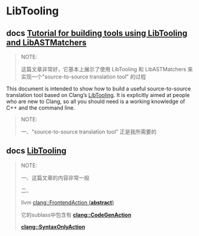 # LibTooling

## docs [Tutorial for building tools using LibTooling and LibASTMatchers](https://clang.llvm.org/docs/LibASTMatchersTutorial.html) 

> NOTE: 
>
> 这篇文章非常好，它基本上展示了使用 LibTooling 和 LibASTMatchers 来实现一个"source-to-source translation tool" 的过程

This document is intended to show how to build a useful source-to-source translation tool based on Clang’s [LibTooling](https://clang.llvm.org/docs/LibTooling.html). It is explicitly aimed at people who are new to Clang, so all you should need is a working knowledge of C++ and the command line.

> NOTE: 
>
> 一、"source-to-source translation tool" 正是我所需要的

## docs [LibTooling](https://clang.llvm.org/docs/LibTooling.html#libtooling)

> NOTE: 
>
> 一、这篇文章的内容非常一般
>
> 二、
>
> llvm [clang::FrontendAction (**abstract**)](https://clang.llvm.org/doxygen/classclang_1_1FrontendAction.html)
>
> 它的sublass中包含有 [**clang::CodeGenAction**](https://clang.llvm.org/doxygen/classclang_1_1CodeGenAction.html)
>
> [**clang::SyntaxOnlyAction**](https://clang.llvm.org/doxygen/classclang_1_1SyntaxOnlyAction.html) 
>
> 

